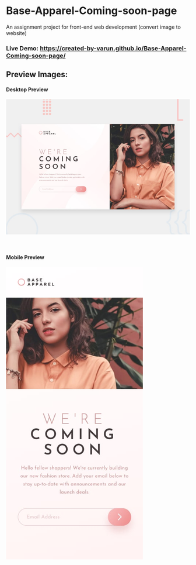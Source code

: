 # Base-Apparel-Coming-soon-page
An assignment project for front-end web development (convert image to website)

### Live Demo: https://created-by-varun.github.io/Base-Apparel-Coming-soon-page/

## Preview Images:

#### Desktop Preview

![](img/preview/desktop-preview.jpg)

<br/>

#### Mobile Preview

![](img/preview/mobile-design.jpg)
